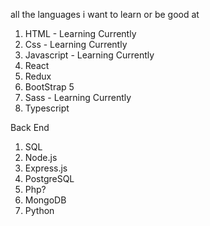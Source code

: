 


all the languages i want to learn or be good at
1. HTML - Learning Currently
2. Css - Learning Currently
3. Javascript - Learning Currently
4. React
5. Redux
6. BootStrap 5
7. Sass - Learning Currently 
8. Typescript

Back End
1. SQL
2. Node.js
3. Express.js
4. PostgreSQL
5. Php?
6. MongoDB
7. Python